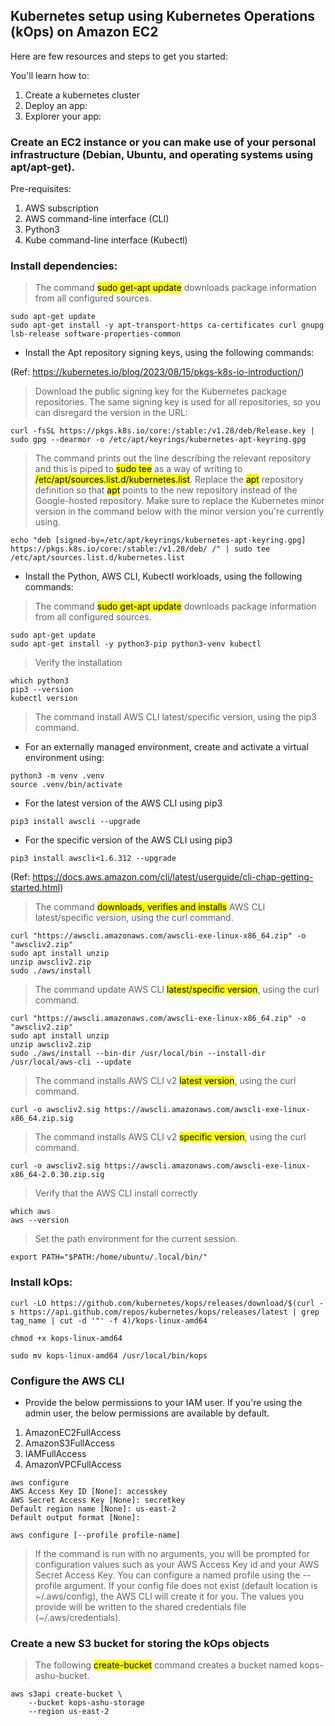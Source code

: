 ## Kubernetes setup using Kubernetes Operations (kOps) on Amazon EC2 ##

Here are few resources and steps to get you started:

You'll learn how to:

1. Create a kubernetes cluster
2. Deploy an app:
3. Explorer your app:

### Create an EC2 instance or you can make use of your personal infrastructure (Debian, Ubuntu, and operating systems using apt/apt-get). ###

Pre-requisites:

1. AWS subscription
2. AWS command-line interface (CLI)
3. Python3
4. Kube command-line interface (Kubectl)

### Install dependencies: ###

> The command <mark>sudo get-apt update</mark> downloads package information from all configured sources.

```
sudo apt-get update
sudo apt-get install -y apt-transport-https ca-certificates curl gnupg lsb-release software-properties-common
```

* Install the Apt repository signing keys, using the following commands:

(Ref: https://kubernetes.io/blog/2023/08/15/pkgs-k8s-io-introduction/)
> Download the public signing key for the Kubernetes package repositories. The same signing key is used for all repositories, so you can disregard the version in the URL:

```
curl -fsSL https://pkgs.k8s.io/core:/stable:/v1.28/deb/Release.key | sudo gpg --dearmor -o /etc/apt/keyrings/kubernetes-apt-keyring.gpg
```

> The command prints out the line describing the relevant repository and this is piped to <mark>sudo tee</mark> as a way of writing to <mark>/etc/apt/sources.list.d/kubernetes.list</mark>. Replace the <mark>apt</mark> repository definition so that <mark>apt</mark> points to the new repository instead of the Google-hosted repository. Make sure to replace the Kubernetes minor version in the command below with the minor version you're currently using.

```
echo "deb [signed-by=/etc/apt/keyrings/kubernetes-apt-keyring.gpg] https://pkgs.k8s.io/core:/stable:/v1.28/deb/ /" | sudo tee /etc/apt/sources.list.d/kubernetes.list
```

* Install the Python, AWS CLI, Kubectl workloads, using the following commands:

> The command <mark>sudo get-apt update</mark> downloads package information from all configured sources.

```
sudo apt-get update
sudo apt-get install -y python3-pip python3-venv kubectl
```

> Verify the installation
```
which python3
pip3 --version
kubectl version
```

> The command install AWS CLI latest/specific version, using the pip3 command.

- For an externally managed environment, create and activate a virtual environment using:
```
python3 -m venv .venv
source .venv/bin/activate
```

- For the latest version of the AWS CLI using pip3
```
pip3 install awscli --upgrade
```

- For the specific version of the AWS CLI using pip3
```
pip3 install awscli<1.6.312 --upgrade
```

(Ref: https://docs.aws.amazon.com/cli/latest/userguide/cli-chap-getting-started.html)

> The command <mark>downloads, verifies and installs</mark> AWS CLI latest/specific version, using the curl command.

```
curl "https://awscli.amazonaws.com/awscli-exe-linux-x86_64.zip" -o "awscliv2.zip"
sudo apt install unzip
unzip awscliv2.zip
sudo ./aws/install
```

> The command update AWS CLI <mark>latest/specific version</mark>, using the curl command.

```
curl "https://awscli.amazonaws.com/awscli-exe-linux-x86_64.zip" -o "awscliv2.zip"
sudo apt install unzip
unzip awscliv2.zip
sudo ./aws/install --bin-dir /usr/local/bin --install-dir /usr/local/aws-cli --update
```

> The command installs AWS CLI v2 <mark>latest version</mark>, using the curl command.

```
curl -o awscliv2.sig https://awscli.amazonaws.com/awscli-exe-linux-x86_64.zip.sig
```

> The command installs AWS CLI v2 <mark>specific version</mark>, using the curl command.

```
curl -o awscliv2.sig https://awscli.amazonaws.com/awscli-exe-linux-x86_64-2.0.30.zip.sig
```

> Verify that the AWS CLI install correctly
```
which aws
aws --version
```

> Set the path environment for the current session.

```
export PATH="$PATH:/home/ubuntu/.local/bin/"
```

### Install kOps: ###

```
curl -LO https://github.com/kubernetes/kops/releases/download/$(curl -s https://api.github.com/repos/kubernetes/kops/releases/latest | grep tag_name | cut -d '"' -f 4)/kops-linux-amd64

chmod +x kops-linux-amd64

sudo mv kops-linux-amd64 /usr/local/bin/kops
```

### Configure the AWS CLI ###

- Provide the below permissions to your IAM user. If you're using the admin user, the below permissions are available by default.
1. AmazonEC2FullAccess
2. AmazonS3FullAccess
3. IAMFullAccess
4. AmazonVPCFullAccess

```
aws configure
AWS Access Key ID [None]: accesskey
AWS Secret Access Key [None]: secretkey
Default region name [None]: us-east-2
Default output format [None]:
```
```
aws configure [--profile profile-name]
```

> If the command is run with no arguments, you will be prompted for configuration values such as your AWS Access Key id and your AWS Secret Access Key. You can configure a named profile using the --profile argument. If your config file does not exist (default location is \~/.aws/config), the AWS CLI will create it for you. The values you provide will be written to the shared credentials file (~/.aws/credentials).

### Create a new S3 bucket for storing the kOps objects ###

> The following <mark>create-bucket</mark> command creates a bucket named kops-ashu-bucket.

```
aws s3api create-bucket \
    --bucket kops-ashu-storage
    --region us-east-2
```